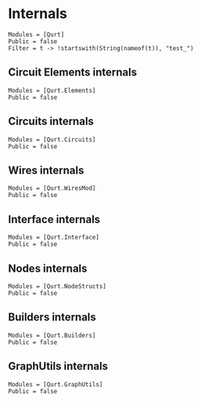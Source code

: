 # Internals

```@autodocs
Modules = [Qurt]
Public = false
Filter = t -> !startswith(String(nameof(t)), "test_")
```

## Circuit Elements internals
```@autodocs
Modules = [Qurt.Elements]
Public = false
```

## Circuits internals
```@autodocs
Modules = [Qurt.Circuits]
Public = false
```

## Wires internals
```@autodocs
Modules = [Qurt.WiresMod]
Public = false
```

## Interface internals
```@autodocs
Modules = [Qurt.Interface]
Public = false
```

## Nodes internals
```@autodocs
Modules = [Qurt.NodeStructs]
Public = false
```

## Builders internals
```@autodocs
Modules = [Qurt.Builders]
Public = false
```

## GraphUtils internals
```@autodocs
Modules = [Qurt.GraphUtils]
Public = false
```
